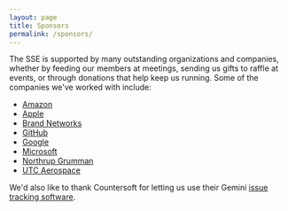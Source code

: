 ```yaml
---
layout: page
title: Sponsors
permalink: /sponsors/
---
```

The SSE is supported by many outstanding organizations and companies, whether by feeding our members at meetings, sending us gifts to raffle at events, or through donations that help keep us running. Some of the companies we've worked with include:

* [Amazon][1]
* [Apple][2]
* [Brand Networks][3]
* [GitHub][4]
* [Google][5]
* [Microsoft][6]
* [Northrup Grumman][7]
* [UTC Aerospace][8]

We'd also like to thank Countersoft for letting us use their Gemini [issue tracking software][9].

[1]: http://www.amazon.com
[2]: http://www.apple.com
[3]: http://www.brandnetworksinc.com/
[4]: http://www.github.com
[5]: http://www.google.com
[6]: http://www.microsoft.com
[7]: http://www.northropgrumman.com/Pages/default.aspx
[8]: http://utcaerospacesystems.com/
[9]: http://www.countersoft.com

